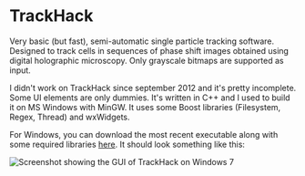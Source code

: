 TrackHack
=========

Very basic (but fast), semi-automatic single particle tracking software. Designed to track cells in
sequences of phase shift images obtained using digital holographic microscopy. Only grayscale
bitmaps are supported as input.

I didn't work on TrackHack since september 2012 and it's pretty incomplete. Some UI elements are
only dummies. It's written in C++ and I used to build it on MS Windows with MinGW. It uses some
Boost libraries (Filesystem, Regex, Thread) and wxWidgets.

For Windows, you can download the most recent executable along with some required libraries
[here](https://www.dropbox.com/s/98tsk3fnto9k5gw/TrackHack.zip?dl=0). It should look something like this:

![Screenshot showing the GUI of TrackHack on Windows 7](https://www.dropbox.com/s/ufdf6d4655lh22h/TrackHackScreenshot.png?dl=1 "Trackees are added by entering a name in the text box and hitting return. The right list box shows the frames in which the user marked the selected cell's position (to correct its trajectory).")
